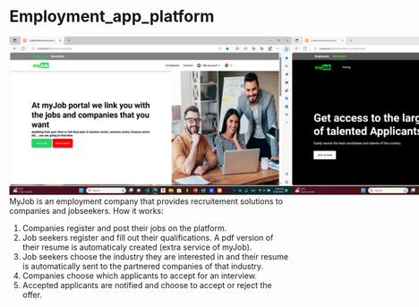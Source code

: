 # Employment_app_platform

<div style=" display:inline-flex;">
  <img style="width: 100%;" src="applicants.png">
  <img style="width: 100%;" src="recruiters.png">
</div>
MyJob is an employment company that provides recruitement solutions to companies and jobseekers.
How it works:

1. Companies register and post their jobs on the platform.
2. Job seekers register and fill out their qualifications. A pdf version of their resume is automaticaly created (extra service of myJob).
3. Job seekers choose the industry they are interested in and their resume is automatically sent to the partnered companies of that industry.
4. Companies choose which applicants to accept for an interview.
5. Accepted applicants are notified and choose to accept or reject the offer.

